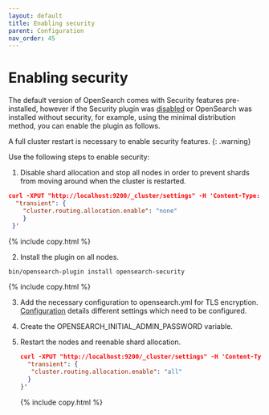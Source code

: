 ```yaml
---
layout: default
title: Enabling security
parent: Configuration
nav_order: 45
---
```


# Enabling security

The default version of OpenSearch comes with Security features pre-installed, however if the Security plugin was [disabled]({{site.url}}{{site.baseurl}}/security/configuration/disable/) or OpenSearch was installed without security, for example, using the minimal distribution method, you can enable the plugin as follows.

A full cluster restart is necessary to enable security features.
{: .warning}

Use the following steps to enable security:

1. Disable shard allocation and stop all nodes in order to prevent shards from moving around when the cluster is restarted.

  ```json
  curl -XPUT "http://localhost:9200/_cluster/settings" -H 'Content-Type: application/json' -d '{
    "transient": {
      "cluster.routing.allocation.enable": "none"
      }
   }'
  ```
  {% include copy.html %}
 
2. Install the plugin on all nodes.

  ```bash
  bin/opensearch-plugin install opensearch-security
  ```
  {% include copy.html %}
  
3. Add the necessary configuration to opensearch.yml for TLS encryption.
[Configuration]({{site.url}}{{site.baseurl}}/install-and-configure/configuring-opensearch/security-settings/) details different settings which need to be configured.

5. Create the OPENSEARCH_INITIAL_ADMIN_PASSWORD variable.
  
7. Restart the nodes and reenable shard allocation.

   ```json
   curl -XPUT "http://localhost:9200/_cluster/settings" -H 'Content-Type: application/json' -d '{
     "transient": {
      "cluster.routing.allocation.enable": "all"
     }
   }'
   ```
   {% include copy.html %}
